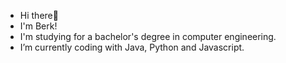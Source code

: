 - Hi there👋
- I'm Berk!
- I'm studying for a bachelor's degree in computer engineering.
- I’m currently coding with Java, Python and Javascript.


<!---
BerkBelhan/BerkBelhan is a ✨ special ✨ repository because its `README.md` (this file) appears on your GitHub profile.
You can click the Preview link to take a look at your changes.
--->
